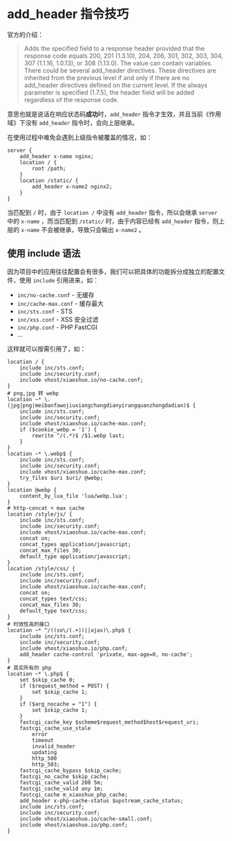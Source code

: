 # add_header 指令技巧

官方的介绍：
> Adds the specified field to a response header provided that the response code equals 200, 201 (1.3.10), 204, 206, 301, 302, 303, 304, 307 (1.1.16, 1.0.13), or 308 (1.13.0). The value can contain variables.
> There could be several add_header directives. These directives are inherited from the previous level if and only if there are no add_header directives defined on the current level.
> If the always parameter is specified (1.7.5), the header field will be added regardless of the response code.

意思也就是说话在响应状态码**成功**时，`add_header` 指令才生效，并且当前《作用域》下没有 `add_header` 指令时，会向上层继承。

在使用过程中难免会遇到上级指令被覆盖的情况，如：



```nginx
server {
    add_header x-name nginx;
    location / {
        root /path;
    }
    location /static/ {
        add_header x-name2 nginx2;
    }
}
```
当匹配到 `/` 时，由于 `location /` 中没有 `add_header` 指令，所以会继承 `server` 中的 `x-name` ，而当匹配到 `/static/` 时，由于内容已经有 `add_header` 指令，则上层的 `x-name` 不会被继承，导致只会输出 `x-name2` 。

## 使用 include 语法
因为项目中的应用往往配置会有很多，我们可以把具体的功能拆分成独立的配置文件，使用 `include` 引用进来，如：

- `inc/no-cache.conf` - 无缓存
- `inc/cache-max.conf` - 缓存最大
- `inc/sts.conf` - STS
- `inc/xss.conf` - XSS 安全过滤
- `inc/php.conf` - PHP FastCGI
- ...

这样就可以按需引用了，如：
```nginx
location / {
    include inc/sts.conf;
    include inc/security.conf;
    include vhost/xiaoshuo.io/no-cache.conf;
}
# png,jpg 转 webp
location ~* \.(jpg|png|meibanfawojiuxiangchangdianyirangquanzhongdadian)$ {
    include inc/sts.conf;
    include inc/security.conf;
    include vhost/xiaoshuo.io/cache-max.conf;
    if ($cookie_webp = '1') {
        rewrite ^/(.*)$ /$1.webp last;
    }
}
location ~* \.webp$ {
    include inc/sts.conf;
    include inc/security.conf;
    include vhost/xiaoshuo.io/cache-max.conf;
    try_files $uri $uri/ @webp;
}
location @webp {
    content_by_lua_file 'lua/webp.lua';
}
# http-concat + max cache
location /style/js/ {
    include inc/sts.conf;
    include inc/security.conf;
    include vhost/xiaoshuo.io/cache-max.conf;
    concat on;
    concat_types application/javascript;
    concat_max_files 30;
    default_type application/javascript;
}
location /style/css/ {
    include inc/sts.conf;
    include inc/security.conf;
    include vhost/xiaoshuo.io/cache-max.conf;
    concat on;
    concat_types text/css;
    concat_max_files 30;
    default_type text/css;
}
# 时效性高的接口
location ~* ^/((so\/(.+))||ajax)\.php$ {
    include inc/sts.conf;
    include inc/security.conf;
    include vhost/xiaoshuo.io/php.conf;
    add_header cache-control 'private, max-age=0, no-cache';
}
# 其实所有的 php
location ~* \.php$ {
    set $skip_cache 0;
    if ($request_method = POST) {
        set $skip_cache 1;
    }
    if ($arg_nocache = "1") {
        set $skip_cache 1;
    }
    fastcgi_cache_key $scheme$request_method$host$request_uri;
    fastcgi_cache_use_stale
        error
        timeout
        invalid_header
        updating
        http_500
        http_503;
    fastcgi_cache_bypass $skip_cache;
    fastcgi_no_cache $skip_cache;
    fastcgi_cache_valid 200 5m;
    fastcgi_cache_valid any 1m;
    fastcgi_cache m_xiaoshuo_php_cache;
    add_header x-php-cache-status $upstream_cache_status;
    include inc/sts.conf;
    include inc/security.conf;
    include vhost/xiaoshuo.io/cache-small.conf;
    include vhost/xiaoshuo.io/php.conf;
}
```

